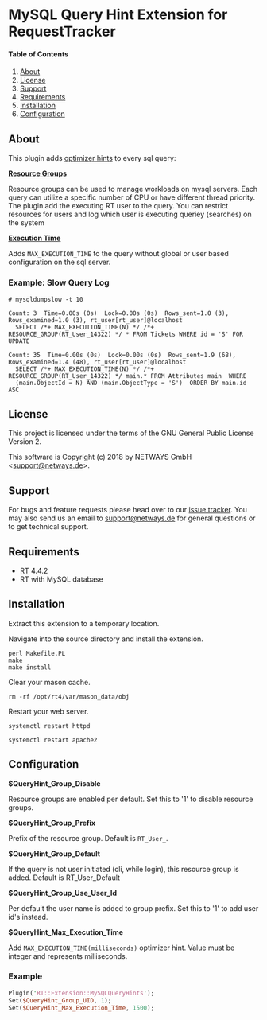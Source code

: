 # MySQL Query Hint Extension for RequestTracker

#### Table of Contents

1. [About](#about)
2. [License](#license)
3. [Support](#support)
4. [Requirements](#requirements)
5. [Installation](#installation)
6. [Configuration](#configuration)

## About

This plugin adds [optimizer hints](https://dev.mysql.com/doc/refman/8.0/en/optimizer-hints.html) to every sql query:

**[Resource Groups](https://dev.mysql.com/doc/refman/8.0/en/optimizer-hints.html#optimizer-hints-resource-group)**

Resource groups can be used to manage workloads on mysql servers. Each query can utilize a specific number of CPU
or have different thread priority. The plugin add the executing RT user to the query. You can restrict resources
for users and log which user is executing queriey (searches) on the system

**[Execution Time](https://dev.mysql.com/doc/refman/8.0/en/optimizer-hints.html#optimizer-hints-execution-time)**

Adds ```MAX_EXECUTION_TIME``` to the query without global or user based configuration on the sql server.

### Example: Slow Query Log

```
# mysqldumpslow -t 10

Count: 3  Time=0.00s (0s)  Lock=0.00s (0s)  Rows_sent=1.0 (3), Rows_examined=1.0 (3), rt_user[rt_user]@localhost
  SELECT /*+ MAX_EXECUTION_TIME(N) */ /*+ RESOURCE_GROUP(RT_User_14322) */ * FROM Tickets WHERE id = 'S' FOR UPDATE
  
Count: 35  Time=0.00s (0s)  Lock=0.00s (0s)  Rows_sent=1.9 (68), Rows_examined=1.4 (48), rt_user[rt_user]@localhost
  SELECT /*+ MAX_EXECUTION_TIME(N) */ /*+ RESOURCE_GROUP(RT_User_14322) */ main.* FROM Attributes main  WHERE
  (main.ObjectId = N) AND (main.ObjectType = 'S')  ORDER BY main.id ASC
```

## License

This project is licensed under the terms of the GNU General Public License Version 2.

This software is Copyright (c) 2018 by NETWAYS GmbH <[support@netways.de](mailto:support@netways.de)>.

## Support

For bugs and feature requests please head over to our [issue tracker](https://github.com/NETWAYS/rt-extension-mysqlqueryhints/issues).
You may also send us an email to [support@netways.de](mailto:support@netways.de) for general questions or to get technical support.

## Requirements

- RT 4.4.2
- RT with MySQL database

## Installation

Extract this extension to a temporary location.

Navigate into the source directory and install the extension.

```
perl Makefile.PL
make
make install
```

Clear your mason cache.

```
rm -rf /opt/rt4/var/mason_data/obj
```

Restart your web server.

```
systemctl restart httpd

systemctl restart apache2
```

## Configuration

**$QueryHint_Group_Disable**

Resource groups are enabled per default. Set this to '1' to disable
resource groups.

**$QueryHint_Group_Prefix**

Prefix of the resource group. Default is ```RT_User_```.

**$QueryHint_Group_Default**

If the query is not user initiated (cli, while login), this resource
group is added. Default is RT_User_Default

**$QueryHint_Group_Use_User_Id**

Per default the user name is added to group prefix. Set this to '1' to
add user id's instead.

**$QueryHint_Max_Execution_Time**

Add ```MAX_EXECUTION_TIME(milliseconds)``` optimizer hint. Value must be
integer and represents milliseconds.

### Example

```perl
Plugin('RT::Extension::MySQLQueryHints');
Set($QueryHint_Group_UID, 1);
Set($QueryHint_Max_Execution_Time, 1500);
```
